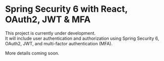 # Spring Security 6 with React, OAuth2, JWT & MFA

This project is currently under development.  
It will include user authentication and authorization using Spring Security 6, OAuth2, JWT, and multi-factor authentication (MFA).

More details coming soon.